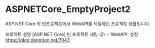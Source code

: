 # ASPNETCore_EmptyProject2
ASP.NET Core 의 빈프로젝트에서 WebAPI를 세팅하는 프로젝트 셈플입니다.

프로젝트 설명
[ASP.NET Core] 빈 프로젝트 세팅 (2) - 'WebAPI' 설정
https://blog.danggun.net/7043
